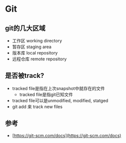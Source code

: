 # Git

## git的几大区域

- 工作区 working directory
- 暂存区 staging area
- 版本库 local repository
- 远程仓库 remote repository

## 是否被track?

- tracked file是指在上次snapshot中就存在的文件
  - tracked file是指git已知文件
- tracked file可以是unmodified, modified, statged
- git add 来 track new files

## 参考

- [https://git-scm.com/docs](https://git-scm.com/docs)